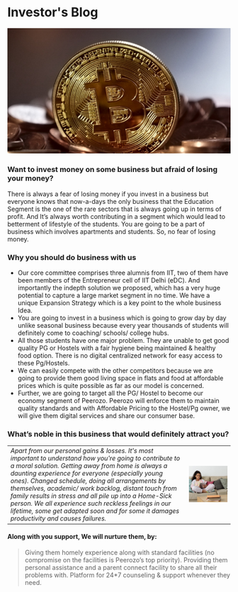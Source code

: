 # Investor's Blog

![Intro](https://github.com/peerozo/assets/blob/master/Blogs/Images/Investors.jpg?raw=true)

### Want to invest money on some business but afraid of losing your money?
There is always a fear of losing money if you invest in a business but everyone knows that now-a-days the only business that the Education Segment is the one of the rare sectors that is always going up in terms of profit. And It’s always worth contributing in a segment which would lead to betterment of lifestyle of the students. You are going to be a part of business which involves apartments and students. So, no fear of losing money.

### Why you should do business with us
* Our core committee comprises three alumnis from IIT, two of them have been members of the Entrepreneur cell of IIT Delhi (eDC). And importantly the indepth solution we proposed, which has a very huge potential to capture a large market segment in no time. We have a unique Expansion Strategy which is a key point to the whole business Idea.
* You are going to invest in a business which is going to grow day by day unlike seasonal business because every year thousands of students will definitely come to coaching/ schools/ college hubs.
* All those students have one major problem. They are unable to get good quality PG or Hostels with a fair hygiene being maintained & healthy food option. There is no digital centralized network for easy access to these Pg/Hostels.
* We can easily compete with the other competitors because we are going to provide them good living space in flats and food at affordable prices which is quite possible as far as our model is concerned.
* Further, we are going to target all the PG/ Hostel to become our economy segment of Peerozo. Peerozo will enforce them to maintain quality standards and with Affordable Pricing to the Hostel/Pg owner, we will give them digital services and share our consumer base.


### What’s noble in this business that would definitely attract you?
| | |
|:-----|------:|
|*Apart from our personal gains & losses. It's most important to understand how you're going to contribute to a moral solution. Getting away from home is always a daunting experience for everyone (especially young ones). Changed schedule,  doing all arrangements by themselves, academic/ work backlog, distant touch from family results in stress and all pile up into a Home-Sick person. We all experience such reckless feelings in our lifetime, some get adapted soon and for some it damages productivity and causes failures.*|<img src = "https://github.com/peerozo/assets/blob/master/Blogs/Images/Study1.jpg?raw=true" width = "1000"/>|

#### Along with you support, We will nurture them, by:
> Giving them homely experience along with standard facilities (no compromise on the facilities is Peerozo’s top priority).
> Providing them personal assistance and a parent connect facility to share all their problems with. 
> Platform for 24*7 counseling & support whenever they need.
